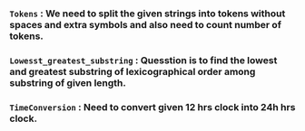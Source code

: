 ### `Tokens` : We need to split the given strings into tokens without spaces and extra symbols and also need to count number of tokens.
### `Lowesst_greatest_substring` : Quesstion is to find the lowest and greatest substring of lexicographical order among substring of given length.
### `TimeConversion` : Need to convert given 12 hrs clock into 24h hrs clock.

